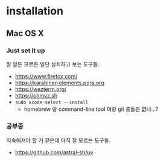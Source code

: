 # installation

## Mac OS X

### Just set it up

잘 알든 모르든 일단 설치하고 보는 도구들.

* https://www.firefox.com/
* https://karabiner-elements.pqrs.org
* https://wezterm.org/
* https://ohmyz.sh
* `sudo xcode-select --install`
  * homebrew 랑 command-line tool 이랑 git 충돌은 없나...?

### 공부중

익숙해져야 할 거 같은데 아직 잘 모르는 도구들.

* https://github.com/astral-sh/uv
